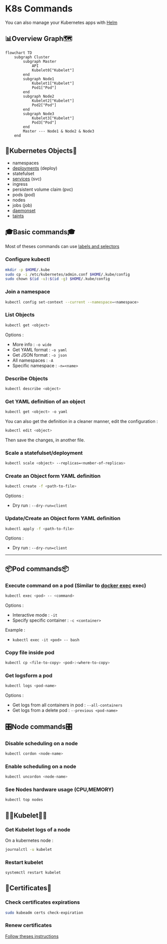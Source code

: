 # K8s Commands

You can also manage your Kubernetes apps with [Helm](Helm/Helm_Commands.md)

## 📊Overview Graph🗺️

```mermaid
flowchart TD
    subgraph Cluster
        subgraph Master
            API
            Kubelet0["Kubelet"]
        end
        subgraph Node1
            Kubelet1["Kubelet"]
            Pod1["Pod"]
        end
        subgraph Node2
            Kubelet2["Kubelet"]
            Pod2["Pod"]
        end
        subgraph Node3
            Kubelet3["Kubelet"]
            Pod3["Pod"]
        end
        Master --- Node1 & Node2 & Node3
    end
```

## 🧩Kubernetes Objects🧩

- namespaces
- [deployments](./K8s_deployment.md) (deploy)
- statefulset
- [services](./K8s_services.md) (svc)
- ingress
- persistent volume claim (pvc)
- pods (pod)
- nodes
- jobs (job)
- [daemonset](./K8s_DaemonSets.md)
- [taints](./K8s_taints_tolerations_nodeSelector_affinity.md)

## 🎓Basic commands🎓

Most of theses commands can use [labels and selectors](./K8s_labels_selectors.md)

### Configure kubectl

```bash
mkdir -p $HOME/.kube
sudo cp -i /etc/kubernetes/admin.conf $HOME/.kube/config
sudo chown $(id -u):$(id -g) $HOME/.kube/config
```

### Join a namespace

``` bash
kubectl config set-context --current --namespace=<namespace>
```

### List Objects

``` bash
kubectl get <object>
```

Options :

- More info : `-o wide`
- Get YAML format : `-o yaml`
- Get JSON format : `-o json`
- All namespaces : `-A`
- Specific namespace : `-n=<name>`

### Describe Objects

``` bash
kubectl describe <object>
```

### Get YAML definition of an object

``` bash
kubectl get <object> -o yaml
```

You can also get the definition in a cleaner manner, edit the configuration :

```bash
kubectl edit <object>
```

Then save the changes, in another file.

### Scale a statefulset/deployment

``` bash
kubectl scale <object> --replicas=<number-of-replicas>
```

### Create an Object form YAML definition

``` bash
kubectl create -f <path-to-file>
```

Options :

- Dry run : `--dry-run=client`

### Update/Create an Object form YAML definition

``` bash
kubectl apply -f <path-to-file>
```

Options :

- Dry run : `--dry-run=client`

---

## 📦Pod commands📦

### Execute command on a pod (Similar to [docker exec](../Docker/Docker_Commands.md#execute-command-in-container) exec)

``` bash
kubectl exec <pod> -- <command>
```

Options :

- Interactive mode : `-it`
- Specify specific container : `-c <container>`

Example :

- `kubectl exec -it <pod> -- bash`

### Copy file inside pod

``` bash
kubectl cp <file-to-copy> <pod>:<where-to-copy>
```

### Get logsform a pod

```bash
kubectl logs <pod-name>
```

Options :

- Get logs from all containers in pod : `--all-containers`
- Get logs from a delete pod : `--previous <pod-name>`

## 🎛️Node commands🎛️

### Disable scheduling on a node

``` bash
kubectl cordon <node-name>
```

### Enable scheduling on a node

``` bash
kubectl uncordon <node-name>
```

### See Nodes hardware usage (CPU,MEMORY)

``` bash
kubectl top nodes
```

## 👨‍✈️Kubelet👨‍✈️

### Get Kubelet logs of a node

On a kubernetes node :

```bash
journalctl -u kubelet
```

### Restart kubelet

```bash
systemctl restart kubelet
```

## 📑Certificates📑

### Check certificates expirations

```bash
sudo kubeadm certs check-expiration
```

### Renew certificates

[Follow theses instructions](./K8s_Renew_Certificates.md)
